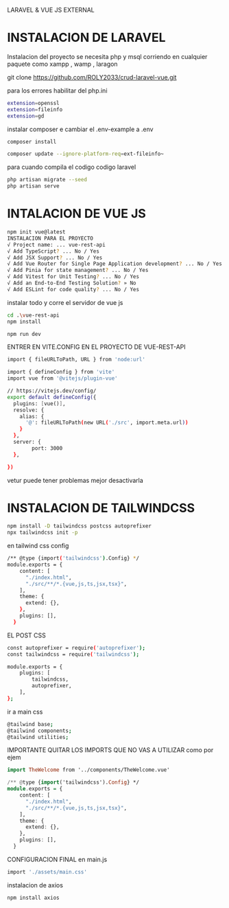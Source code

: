 LARAVEL & VUE JS EXTERNAL

INSTALACION DE LARAVEL
======================

Instalacion del proyecto
se necesita php y msql corriendo en cualquier paquete como xampp , wamp , laragon

git clone https://github.com/ROLY2033/crud-laravel-vue.git

para los errores habilitar del php.ini
```sh
extension=openssl
extension=fileinfo
extension=gd
```
instalar composer e cambiar el .env-example a .env
```sh
composer install
```

```sh
composer update --ignore-platform-req=ext-fileinfo~
```

para cuando compila el codigo codigo laravel

```sh 
php artisan migrate --seed
php artisan serve
```

INTALACION DE VUE JS
====================

```sh
npm init vue@latest
INSTALACION PARA EL PROYECTO
√ Project name: ... vue-rest-api
√ Add TypeScript? ... No / Yes
√ Add JSX Support? ... No / Yes
√ Add Vue Router for Single Page Application development? ... No / Yes
√ Add Pinia for state management? ... No / Yes
√ Add Vitest for Unit Testing? ... No / Yes
√ Add an End-to-End Testing Solution? » No
√ Add ESLint for code quality? ... No / Yes
```

instalar todo y corre el servidor de vue js

```sh
cd .\vue-rest-api
npm install

npm run dev
```


ENTRER EN VITE.CONFIG EN EL PROYECTO DE VUE-REST-API

```sh
import { fileURLToPath, URL } from 'node:url'

import { defineConfig } from 'vite'
import vue from '@vitejs/plugin-vue'

// https://vitejs.dev/config/
export default defineConfig({
  plugins: [vue()],
  resolve: {
    alias: {
      '@': fileURLToPath(new URL('./src', import.meta.url))
    }
  },
  server: {
        port: 3000
  },

})
```



vetur puede tener problemas mejor desactivarla


INSTALACION DE TAILWINDCSS
===========================

```sh
npm install -D tailwindcss postcss autoprefixer
npx tailwindcss init -p
```
en tailwind css config

```sh
/** @type {import('tailwindcss').Config} */
module.exports = {
    content: [
      "./index.html",
      "./src/**/*.{vue,js,ts,jsx,tsx}",
    ],
    theme: {
      extend: {},
    },
    plugins: [],
  }
```

EL POST CSS

```sh
const autoprefixer = require('autoprefixer');
const tailwindcss = require('tailwindcss');

module.exports = {
    plugins: [
        tailwindcss,
        autoprefixer,
    ],
};
```

ir a main css
```sh
@tailwind base;
@tailwind components;
@tailwind utilities;
```

IMPORTANTE QUITAR LOS IMPORTS QUE NO VAS A UTILIZAR
como por ejem
```hs
import TheWelcome from '../components/TheWelcome.vue'

/** @type {import('tailwindcss').Config} */
module.exports = {
    content: [
      "./index.html",
      "./src/**/*.{vue,js,ts,jsx,tsx}",
    ],
    theme: {
      extend: {},
    },
    plugins: [],
  }
```

CONFIGURACION FINAL
en main.js
```sh
import './assets/main.css'
```

instalacion de axios
```sh
npm install axios
```



